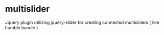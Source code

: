 multislider
===========

Jquery plugin utilizing jquery-slider for creating connected multisliders ( like humble bundle )
